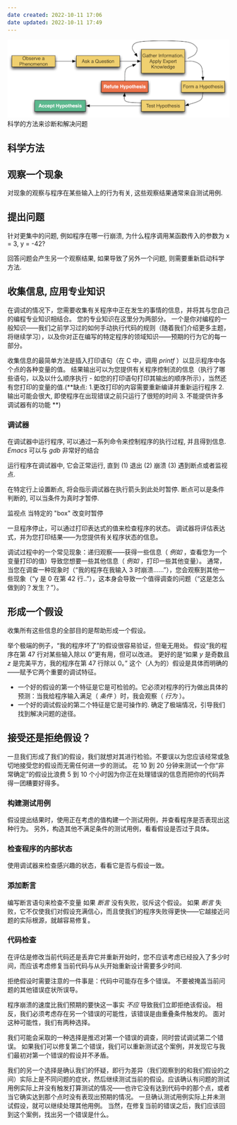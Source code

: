 ```yaml
---
date created: 2022-10-11 17:06
date updated: 2022-10-11 17:49
---
```


![](attachments/Pasted%20image%2020221011170643.png)
科学的方法来诊断和解决问题

## 科学方法

## 观察一个现象

对现象的观察与程序在某些输入上的行为有关, 这些观察结果通常来自测试用例.

## 提出问题

针对更集中的问题, 例如程序在哪一行崩溃, 为什么程序调用某函数传入的参数为 x = 3, y = -42?

回答问题会产生另一个观察结果, 如果导致了另外一个问题, 则需要重新启动科学方法.

## 收集信息, 应用专业知识

在调试的情况下，您需要收集有关程序中正在发生的事情的信息，并将其与您自己的编程专业知识相结合。 您的专业知识在这里分为两部分。 一个是你对编程的一般知识——我们之前学习过的如何手动执行代码的规则（随着我们介绍更多主题，将继续学习），以及你对正在编写的特定程序的领域知识——预期的行为它的每一部分。

收集信息的最简单方法是插入打印语句（在 C 中，调用 _printf_ ）以显示程序中各个点的各种变量的值。 结果输出可以为您提供有关程序控制流的信息（执行了哪些语句，以及以什么顺序执行 - 如您的打印语句打印其输出的顺序所示），当然还有您打印的变量的值.(**缺点: 1.更改打印的内容需要重新编译并重新运行程序 2. 输出可能会很大, 即使程序在出现错误之前只运行了很短的时间 3. 不能提供许多调试器有的功能 **)

### 调试器

在调试器中运行程序, 可以通过一系列命令来控制程序的执行过程, 并且得到信息. _Emacs_ 可以与 _gdb_ 非常好的结合

运行程序在调试器中, 它会正常运行, 直到 (1) 退出 (2) 崩溃 (3) 遇到断点或者监视点.

在特定行上设置断点, 将会指示调试器在执行箭头到此处时暂停. 断点可以是条件判断的, 可以当条件为真时才暂停.

监视点 当特定的 "box" 改变时暂停

一旦程序停止，可以通过打印表达式的值来检查程序的状态。 调试器将评估表达式，并为您打印结果——为您提供有关程序状态的信息。

调试过程中的一个常见现象：递归观察——获得一些信息（ _例如_ ，查看您为一个变量打印的值）导致您想要一些其他信息（ _例如_ ，打印一些其他变量）。 通常，当您在调查一种现象时（“我的程序在我输入 3 时崩溃......”），您会观察到其他一些现象（“y 是 0 在第 42 行..”），这本身会导致一个值得调查的问题（“这是怎么做到的？发生？”）。

## 形成一个假设

收集所有这些信息的全部目的是帮助形成一个假设。

举个极端的例子，“我的程序坏了”的假设很容易验证，但毫无用处。 假设“我的程序在第 47 行对某些输入除以 0”更有用，但可以改进。 更好的是“如果 _y_ 是奇数且 _z_ 是完美平方，我的程序在第 47 行除以 0。” 这个（人为的）假设是具体而明确的——赋予它两个重要的调试特征。

- 一个好的假设的第一个特征是它是可检验的。它必须对程序的行为做出具体的预测：当我给程序输入满足（ _条件_ ）时，我会观察（ _行为_ ）。
- 一个好的调试假设的第二个特征是它是可操作的. 确定了极端情况，引导我们找到解决问题的途径。

## 接受还是拒绝假设？

一旦我们形成了我们的假设，我们就想对其进行检验。不要误以为您应该经常或急切地接受您的假设而无需任何进一步的测试。 花 10 到 20 分钟来测试一个你“非常确定”的假设比浪费 5 到 10 个小时因为你正在处理错误的信息而把你的代码弄得一团糟要好得多。

### 构建测试用例

假设提出结果时，使用正在考虑的值构建一个测试用例，并查看程序是否表现出这种行为。 另外，构造其他不满足条件的测试用例，看看假设是否过于具体。

### 检查程序的内部状态

使用调试器来检查感兴趣的状态，看看它是否与假设一致。

### 添加断言

编写断言语句来检查不变量
如果 _断言_ 没有失败，驳斥这个假设。 如果 _断言_ 失败，它不仅使我们对假设充满信心，而且使我们的程序失败得更快——它越接近问题的实际根源，就越容易修复。

### 代码检查

在评估是修改当前代码还是丢弃它并重新开始时，您不应该考虑已经投入了多少时间，而应该考虑修复当前代码与从头开始重新设计需要多少时间.

拒绝假设时需要注意的一件事是：代码中可能存在多个错误。 不要被掩盖当前问题的其他错误症状所误导。

程序崩溃的速度比我们预期的要快这一事实 _不应_ 导致我们立即拒绝该假设。 相反，我们必须考虑存在另一个错误的可能性，该错误是由重叠条件触发的。 面对这种可能性，我们有两种选择。

我们可能会采取的一种选择是推迟对第一个错误的调查，同时尝试调试第二个错误。 如果我们可以修复第二个错误，我们可以重新测试这个案例，并发现它与我们最初对第一个错误的假设并不矛盾。

我们的另一个选择是确认我们的怀疑，即行为差异（我们观察到的和我们假设的之间）实际上是不同问题的症状，然后继续测试当前的假设。应该确认有问题的测试用例实际上并没有触发打算测试的情况——也许它没有达到代码中的那个点，或者当它确实达到那个点时没有表现出预期的情况。 一旦确认测试用例实际上并未测试假设，就可以继续处理其他用例。 当然，在修复当前的错误之后，我们应该回到这个案例，找出另一个错误是什么。
